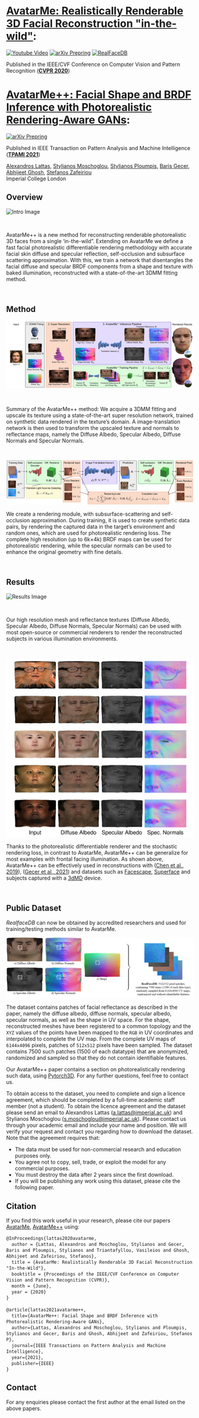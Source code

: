 # [AvatarMe: Realistically Renderable 3D Facial Reconstruction "in-the-wild"](https://arxiv.org/abs/2003.13845):
[![Youtube Video](https://img.shields.io/badge/HD%20Video-Results-lightgrey?logo=youtube)](https://www.youtube.com/watch?v=fEsgeZPN8Uw)
[![arXiv Prepring](https://img.shields.io/badge/arXiv-Preprint-lightgrey?logo=arxiv)](https://arxiv.org/pdf/2003.13845.pdf)
[![RealFaceDB](https://img.shields.io/badge/dataset-RealFaceDB-lightgrey)](https://github.com/lattas/avatarme#public-dataset)


Published in the IEEE/CVF Conference on Computer Vision and Pattern Recognition (__[CVPR 2020](https://openaccess.thecvf.com/content_CVPR_2020/html/Lattas_AvatarMe_Realistically_Renderable_3D_Facial_Reconstruction_In-the-Wild_CVPR_2020_paper.html)__)

# [AvatarMe++: Facial Shape and BRDF Inference with Photorealistic Rendering-Aware GANs](https://arxiv.org/abs/2112.05957):
[![arXiv Prepring](https://img.shields.io/badge/arXiv-Preprint-lightgrey?logo=arxiv)](https://arxiv.org/abs/2112.05957)

Published in IEEE Transaction on Pattern Analysis and Machine Intelligence (__[TPAMI 2021](https://ieeexplore.ieee.org/abstract/document/9606538)__)

[Alexandros Lattas](https://www.imperial.ac.uk/people/a.lattas),
[Stylianos Moschoglou](https://www.doc.ic.ac.uk/~sm3515/),
[Stylianos Ploumpis](https://www.imperial.ac.uk/people/s.ploumpis),
[Baris Gecer](http://barisgecer.github.io),<br>
[Abhijeet Ghosh](https://www.doc.ic.ac.uk/~ghosh/),
[Stefanos Zafeiriou](https://wp.doc.ic.ac.uk/szafeiri/)
<br/>
Imperial College London
<br/>


## Overview

![Intro Image](img/avatarme++_teaser.png "Teaser Image")

<br>

AvatarMe++ is a new method for reconstructing renderable photorealistic 3D faces from a single ‘in-the-wild”. 
Extending on AvatarMe we define a fast facial photorealistic differentiable rendering methodology 
with accurate facial skin diffuse and specular reflection, 
self-occlusion and subsurface scattering approximation. 
With this, we train a network that disentangles the facial diffuse and specular BRDF components 
from a shape and texture with baked illumination, reconstructed with a state-of-the-art 3DMM fitting method. 

<br>

## Method

![Method Image](img/avatarme++_method.png "Method Image")

<br>

Summary of the AvatarMe++ method: 
We acquire a 3DMM fitting and upscale its texture using a state-of-the-art super resolution network,
trained on synthetic data rendered in the texture’s domain. 
A image-translation network is then used to transform the upscaled texture and normals to
reflectance maps, namely the Diffuse Albedo, Specular Albedo, Diffuse Normals and Specular Normals.

<br>

![Training Image](img/avatarme++_training.png "Training Image")

We create a rendering module, 
with subsurface-scattering and self-occlusion approximation. 
During training, it is used to create synthetic data pairs, 
by rendering the captured data in the target’s environment and random ones, 
which are used for photorealistic rendering loss. 
The complete high resolution (up to 6k×4k) BRDF maps can be used for photorealistic rendering, 
while the specular normals can be used to enhance the original geometry with fine details.

<br>

## Results

![Results Image](img/avatarme++_results.png "Results Image")

<br>

Our high resolution mesh and reflectance textures 
(Diffuse Albedo, Specular Albedo, Diffuse Normals, Specular Normals)
can be used with most open-source or commercial renderers
to render the reconstructed subjects in various illumination environments.

<br>

![Generalization Image](img/avatarme++_generalization.png "Results Image")

Thanks to the photorealistic differentiable renderer and the stochastic rendering loss,
in contrast to AvatarMe, AvatarMe++ can be generalize for most examples with frontal facing illumination. 
As shown above, AvatarMe++ can be effectively used in reconstructions with
([Chen et al., 2019](https://openaccess.thecvf.com/content_ICCV_2019/papers/Chen_Photo-Realistic_Facial_Details_Synthesis_From_Single_Image_ICCV_2019_paper.pdf)),
([Gecer et al., 2021](https://openaccess.thecvf.com/content/CVPR2021/html/Gecer_OSTeC_One-Shot_Texture_Completion_CVPR_2021_paper.html))
and datasets such as 
[Facescape](https://facescape.nju.edu.cn/),
[Superface](https://www.micc.unifi.it/resources/datasets/florence-superface/)
and subjects captured with a [3dMD](https://3dmd.com/) device. 

<br>

## Public Dataset
*RealfaceDB* can now be obtained by accredited researchers
and used for training/testing methods similar to AvatarMe.

![Dataset Teaser](img/realfacedb_figure.png "Dataset")

The dataset contains patches of facial reflectance as described in the paper, 
namely the diffuse albedo, diffuse normals, specular albedo, specular normals,
as well as the shape in UV space. For the shape, 
reconstructed meshes have been registered to a common topology
and the `XYZ` values of the points have been mapped to the `RGB` in UV coordinates and interpolated to complete the UV map.
From the complete UV maps of `6144x4096` pixels, patches of `512x512` pixels have been sampled.
The dataset contains 7500 such patches (1500 of each datatype) that are anonymized, randomized
and sampled so that they do not contain identifiable features.

Our AvatarMe++ paper contains a section on photorealistically rendering such data, using [Pytorch3D](https://github.com/facebookresearch/pytorch3d). 
For any further questions, feel free to contact us.

To obtain access to the dataset,
you need to complete and sign a licence agreement,
which should be completed by a full-time academic staff member (not a student).
To obtain the licence agreement and the dataset please send an email to 
Alexandros Lattas (a.lattas@imperial.ac.uk)
and Stylianos Moschoglou (s.moschoglou@imperial.ac.uk).
Please contact us through your academic email
and include your name and position.
We will verify your request and contact you regarding how to download the dataset. Note that the agreement requires that:

- The data must be used for non-commercial research and education purposes only.
- You agree not to copy, sell, trade, or exploit the model for any commercial purposes.
- You must destroy the data after 2 years since the first download.
- If you will be publishing any work using this dataset, please cite the following paper.

## Citation
If you find this work useful in your research,
please cite our papers [AvatarMe](http://openaccess.thecvf.com/content_CVPR_2020/html/Lattas_AvatarMe_Realistically_Renderable_3D_Facial_Reconstruction_In-the-Wild_CVPR_2020_paper.html),
[AvatarMe++](https://ieeexplore.ieee.org/abstract/document/9606538/) using:
```
@InProceedings{lattas2020avatarme,
  author = {Lattas, Alexandros and Moschoglou, Stylianos and Gecer, Baris and Ploumpis, Stylianos and Triantafyllou, Vasileios and Ghosh, Abhijeet and Zafeiriou, Stefanos},
  title = {AvatarMe: Realistically Renderable 3D Facial Reconstruction "In-the-Wild"},
  booktitle = {Proceedings of the IEEE/CVF Conference on Computer Vision and Pattern Recognition (CVPR)},
  month = {June},
  year = {2020}
}

@article{lattas2021avatarme++,
  title={AvatarMe++: Facial Shape and BRDF Inference with Photorealistic Rendering-Aware GANs},
  author={Lattas, Alexandros and Moschoglou, Stylianos and Ploumpis, Stylianos and Gecer, Baris and Ghosh, Abhijeet and Zafeiriou, Stefanos P},
  journal={IEEE Transactions on Pattern Analysis and Machine Intelligence},
  year={2021},
  publisher={IEEE}
}
```

## Contact
For any enquiries please contact the first author at the email listed on the above papers. 
